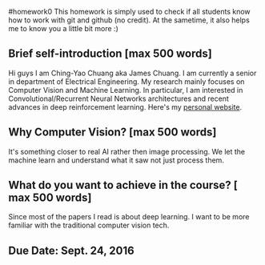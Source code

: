 #homework0
This homework is simply used to check if all students know how to work with git and github (no credit).
At the sametime, it also helps me to know you a little bit more :)

## Brief self-introduction [max 500 words]
Hi guys I am Ching-Yao Chuang aka James Chuang. I am currently a senior in department of Electrical Engineering. My research mainly focuses on Computer Vision and Machine Learning. In particular, I am interested in Convolutional/Recurrent Neural Networks architectures and recent advances in deep reinforcement learning. Here's my [personal website](http://jameschuanggg.github.io).

## Why Computer Vision? [max 500 words]
It's something closer to real AI rather then image processing. We let the machine learn and understand what it saw not just process them.

## What do you want to achieve in the course? [ max 500 words]
Since most of the papers I read is about deep learning. I want to be more familiar with the traditional computer vision tech.

## Due Date: Sept. 24, 2016
